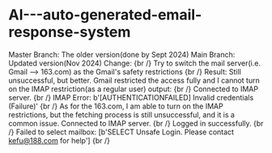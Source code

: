 # AI---auto-generated-email-response-system
Master Branch: The older version(done by Sept 2024)
Main Branch: Updated version(Nov 2024)
Change: {br /}
Try to switch the mail server(i.e. Gmail --> 163.com) as the Gmail's safety restrictions  {br /}
Result: Still unsuccessful, but better. Gmail restricted the access fully and I cannot turn on the IMAP restriction(as a regular user) output:  {br /}
Connected to IMAP server.  {br /}
IMAP Error: b'[AUTHENTICATIONFAILED] Invalid credentials (Failure)'  {br /}
As for the 163.com, I am able to turn on the IMAP restrictions, but the fetching process is still unsuccessful, and it is a common issue.
Connected to IMAP server. {br /}
Logged in successfully. {br /}
Failed to select mailbox: [b'SELECT Unsafe Login. Please contact kefu@188.com for help'] {br /}

